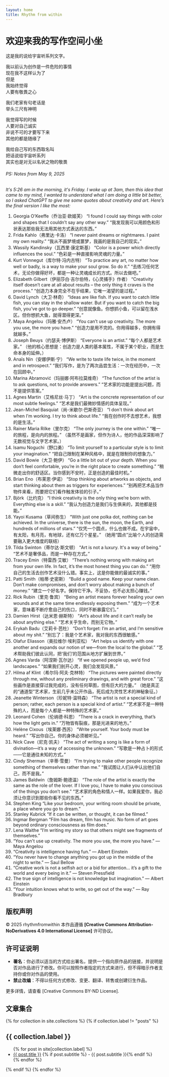 ```yaml
---
layout: home
title: Rhythm from within
---
```

# 欢迎来我的写作空间小坐

这是我的说给宇宙听系列文字。

我以前认为创作是一件危险的事情  
现在我不这样认为了  
但是  
我始终觉得  
人要有敬畏之心  

我们老家有句老话是  
举头三尺有神明  

我觉得写的时候  
人要对自己诚实  
非说不可的才要写下来  
其他的都是随缘了  

我给自己写的东西取名叫  
把话说给宇宙听系列  
其实也是对无以名状之物的敬畏  

###### PS: Notes from May 9, 2025
_It's 5:26 am in the morning, it's Friday. I woke up at 3am, then this idea that came to my mind, I wanted to understand what I am doing a little bit better, so I asked ChatGPT to give me some quotes about creativity and art. Here’s the final version I like the most:_
1. Georgia O’Keeffe（乔治亚·欧姬芙）
“I found I could say things with color and shapes that I couldn’t say any other way.”
“我发现我可以用颜色和形状表达那些我无法用其他方式表达的东西。”
2. Frida Kahlo（弗里达·卡洛）
“I never paint dreams or nightmares. I paint my own reality.”
“我从不画梦境或噩梦，我画的是我自己的现实。”
3. Wassily Kandinsky（瓦西里·康定斯基）
“Color is a power which directly influences the soul.”
“色彩是一种直接影响灵魂的力量。”
4. Kurt Vonnegut（库尔特·冯内古特）
“To practice any art, no matter how well or badly, is a way to make your soul grow. So do it.”
“去练习任何艺术，无论你做得好坏，都是一种让灵魂成长的方式。所以去做吧。”
5. Elizabeth Gilbert（伊丽莎白·吉尔伯特，《心灵捕手》作者）
“Creativity itself doesn’t care at all about results – the only thing it craves is the process.”
“创造力本身完全不在乎结果，它唯一渴望的是过程。”
6. David Lynch（大卫·林奇）
“Ideas are like fish. If you want to catch little fish, you can stay in the shallow water. But if you want to catch the big fish, you’ve got to go deeper.”
“创意就像鱼。你想抓小鱼，可以留在浅水区。但你想抓大鱼，就得潜得更深。”
7. Maya Angelou（玛雅·安杰卢）
“You can’t use up creativity. The more you use, the more you have.”
“创造力是用不完的。你用得越多，你拥有得就越多。”
8. Joseph Beuys（约瑟夫·博伊斯）
“Everyone is an artist.”
“每个人都是艺术家。”
（他的核心思想是：创造力是人类的基本属性，不属于某个职业，而是生命本身的延伸。）
9. Anaïs Nin（安娜伊斯·宁）
“We write to taste life twice, in the moment and in retrospect.”
“我们写作，是为了两次品尝生活：一次在经历中，一次在回顾中。”
10. Marina Abramović（玛丽娜·阿布拉莫维奇）
“The function of the artist is to ask questions, not to provide answers.”
“艺术家的功能是提出问题，而不是提供答案。”
11. Agnes Martin（艾格尼丝·马丁）
“Art is the concrete representation of our most subtle feelings.”
“艺术是我们最微妙情感的具体呈现。”
12. Jean-Michel Basquiat（尚-米歇尔·巴斯奇亚）
“I don't think about art when I'm working. I try to think about life.”
“我在创作时不去想艺术，我想的是生活。”
13. Rainer Maria Rilke（里尔克）
“The only journey is the one within.”
“唯一的旅程，是向内的旅程。”
（虽然不是画家，但作为诗人，他的作品深深影响了无数视觉与文字艺术家。）
14. Isamu Noguchi（野口勇）
“To limit yourself to a particular style is to limit your imagination.”
“把自己限制在某种风格中，就是在限制你的想象力。”
15. David Bowie（大卫·鲍伊）
“Go a little bit out of your depth. When you don’t feel comfortable, you’re in the right place to create something.”
“稍微走出你的舒适区。当你感到不安时，正是创造的最佳时机。”
16. Brian Eno（布莱恩·伊诺）
“Stop thinking about artworks as objects, and start thinking about them as triggers for experiences.”
“别再把艺术品当作物件来看，而要把它们看作触发体验的引子。”
17. Björk（比约克）
“I think creativity is the only thing we’re born with. Everything else is a skill.”
“我认为创造力是我们与生俱来的，其他都是技能。”
18. Yayoi Kusama（草间弥生）
“With just one polka dot, nothing can be achieved. In the universe, there is the sun, the moon, the Earth, and hundreds of millions of stars.”
“仅凭一个圆点，什么也做不成。在宇宙中，有太阳，有月亮，有地球，还有亿万个星星。”
（她用“圆点”比喻个人的创造需要融入更大维度的联结）
19. Tilda Swinton（蒂尔达·斯文顿）
“Art is not a luxury. It's a way of being.”
“艺术不是奢侈品，而是一种存在方式。”
20. Tracey Emin（特雷西·艾敏）
“There’s nothing wrong with making art from your own life. In fact, it’s the most honest thing you can do.”
“用你自己的生活去创作艺术没什么错。事实上，这是你能做的最诚实的事。”
21. Patti Smith（帕蒂·史密斯）
“Build a good name. Keep your name clean. Don’t make compromises, and don’t worry about making a bunch of money.”
“建立一个好名字。保持它干净。不妥协，也不必太担心赚钱。”
22. Rick Rubin（里克·鲁宾）
“Being an artist means forever healing your own wounds and at the same time endlessly exposing them.”
“成为一个艺术家，意味着不断疗愈自己的伤口，同时不断暴露它们。”
23. Damien Hirst（达米恩·赫斯特）
“Art’s about life and it can’t really be about anything else.”
“艺术关乎生命，而别无它物。”
24. Erykah Badu（艾莉卡·芭杜）
“Don’t forget: I’m an artist, and I’m sensitive about my shit.”
“别忘了：我是个艺术家，我对我的东西很敏感。”
25. Olafur Eliasson（奥拉维尔·埃利亚松）
“Art helps us identify with one another and expands our notion of we—from the local to the global.”
“艺术帮助我们彼此认同，把‘我们’的范围从地方扩展到世界。”
26. Agnes Varda（阿涅斯·瓦尔达）
“If we opened people up, we’d find landscapes.”
“如果我们剖开心灵，我们会发现风景。”
27. Hilma af Klint（希尔玛·阿夫·克林特）
“The pictures were painted directly through me, without any preliminary drawings, and with great force.”
“这些画作是直接穿过我完成的，没有任何草图，但有巨大的力量。”
（她是真正的“通道型”艺术家，生前几乎未公开作品，死后成为灵性艺术的神秘象征。）
28. Jeanette Winterson（珍妮特·温特森）
“The artist is not a special kind of person; rather, each person is a special kind of artist.”
“艺术家不是一种特殊的人，而是每个人都是一种特殊的艺术家。”
29. Leonard Cohen（伦纳德·科恩）
“There is a crack in everything, that’s how the light gets in.”
“万物皆有裂痕，那是光进来的地方。”
30. Helène Cixous（埃莱娜·西苏）
“Write yourself. Your body must be heard.”
“写出你自己。你的身体必须被听见。”
31. Nick Cave（尼克·凯夫）
“The act of writing a song is like a form of divination—it’s a way of accessing the unknown.”
“写歌是一种占卜的形式——它是通往未知的方式。”
32. Cindy Sherman（辛蒂·雪曼）
“I’m trying to make other people recognize something of themselves rather than me.”
“我试图让人们从中认出他们自己，而不是我。”
33. James Baldwin（詹姆斯·鲍德温）
“The role of the artist is exactly the same as the role of the lover. If I love you, I have to make you conscious of the things you don’t see.”
“艺术家的角色和情人一样。如果我爱你，我必须让你意识到那些你看不见的东西。”
34. Stephen King
“Like your bedroom, your writing room should be private, a place where you go to dream.”
35. Stanley Kubrick
“If it can be written, or thought, it can be filmed.”
36. Ingmar Bergman
“Film has dream, film has music. No form of art goes beyond ordinary consciousness as film does.”
37. Lena Waithe
“I’m writing my story so that others might see fragments of themselves.”
38. “You can't use up creativity. The more you use, the more you have.” — Maya Angelou
39. “Creativity is intelligence having fun.” — Albert Einstein
40. “You never have to change anything you got up in the middle of the night to write.” — Saul Bellow
41. “Creative work is not a selfish act or a bid for attention… it’s a gift to the world and every being in it.” — Steven Pressfield
42. The true sign of intelligence is not knowledge but imagination.” — Albert Einstein
43. “Your intuition knows what to write, so get out of the way.” — Ray Bradbury 
## 版权声明

© 2025 rhythmfromwithin 本作品遵循 **[Creative Commons Attribution-NoDerivatives 4.0 International License]** 许可协议。

## 许可证说明

- **署名**：你必须以适当的方式给出署名，提供一个指向原作品的链接，并说明是否对作品进行了修改。你可以按照作者指定的方式来进行，但不得暗示作者支持你或你对作品的使用。
- **禁止改编**：不得以任何方式修改、变更、翻译、转售或创建衍生作品。

更多详情，请查看 [Creative Commons BY-ND License].

## 文章集合

{% for collection in site.collections %}
  {% if collection.label != "posts" %}
    <h2>{{ collection.label }}</h2>
    <ul>
    {% for post in site[collection.label] %}
      <li>
        <a href="{{ post.url | relative_url }}">{{ post.title }}</a>
        {% if post.subtitle %} - {{ post.subtitle }}{% endif %}
      </li>
    {% endfor %}
    </ul>
  {% endif %}
{% endfor %}